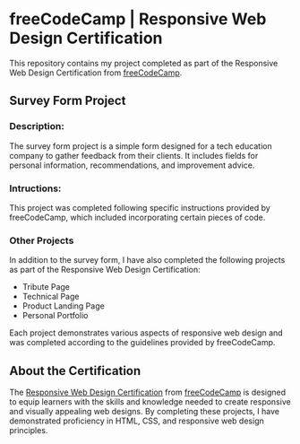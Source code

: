 <h1>freeCodeCamp | Responsive Web Design Certification</h1>

<p>This repository contains my project completed as part of the Responsive Web Design Certification from <a href="https://github.com/freeCodeCamp">freeCodeCamp</a>.</p>

<h2>Survey Form Project</h2>

<h3>Description:</h3>
<p>The survey form project is a simple form designed for a tech education company to gather feedback from their clients. It includes fields for personal information, recommendations, and improvement advice.</p>

<h3>Intructions:</h3>
<p>This project was completed following specific instructions provided by freeCodeCamp, which included incorporating certain pieces of code.</p>

<h3>Other Projects</h3>
<p>In addition to the survey form, I have also completed the following projects as part of the Responsive Web Design Certification:</p>

<ul>
  <li>Tribute Page</li>
  <li>Technical Page</li>
  <li>Product Landing Page</li>
  <li>Personal Portfolio</li>
</ul>

<p>Each project demonstrates various aspects of responsive web design and was completed according to the guidelines provided by freeCodeCamp.</p>

<h2>About the Certification</h2>
<p>The <a href="https://www.freecodecamp.org/certification/sukis/responsive-web-design">Responsive Web Design Certification</a> from <a href="https://github.com/freeCodeCamp">freeCodeCamp</a> is designed to equip learners with the skills and knowledge needed to create responsive and visually appealing web designs. By completing these projects, I have demonstrated proficiency in HTML, CSS, and responsive web design principles.</p>
